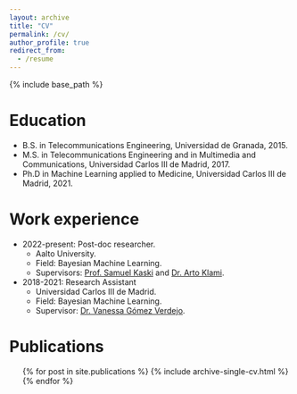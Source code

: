 ```yaml
---
layout: archive
title: "CV"
permalink: /cv/
author_profile: true
redirect_from:
  - /resume
---
```


{% include base_path %}

Education
======
* B.S. in Telecommunications Engineering, Universidad de Granada, 2015.
* M.S. in Telecommunications Engineering and in Multimedia and Communications, Universidad Carlos III de Madrid, 2017.
* Ph.D in Machine Learning applied to Medicine, Universidad Carlos III de Madrid, 2021.

Work experience
======
* 2022-present: Post-doc researcher.
  * Aalto University.
  * Field: Bayesian Machine Learning.
  * Supervisors: [Prof. Samuel Kaski](https://people.aalto.fi/samuel.kaski) and [Dr. Arto Klami](https://researchportal.helsinki.fi/en/persons/arto-klami).
* 2018-2021: Research Assistant
  * Universidad Carlos III de Madrid.
  * Field: Bayesian Machine Learning.
  * Supervisor: [Dr. Vanessa Gómez Verdejo](http://vanessa.webs.tsc.uc3m.es/).
  
<!-- Skills
======
* Skill 1
* Skill 2
  * Sub-skill 2.1
  * Sub-skill 2.2
  * Sub-skill 2.3
* Skill 3 -->

Publications
======
  <ul>{% for post in site.publications %}
    {% include archive-single-cv.html %}
  {% endfor %}</ul>
  
<!-- Talks
======
  <ul>{% for post in site.talks %}
    {% include archive-single-talk-cv.html %}
  {% endfor %}</ul>
  
Teaching
======
  <ul>{% for post in site.teaching %}
    {% include archive-single-cv.html %}
  {% endfor %}</ul>
  
Service and leadership
======
* Currently signed in to 43 different slack teams -->
